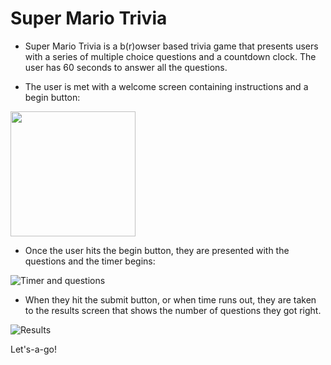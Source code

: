 # Super Mario Trivia
* Super Mario Trivia is a b(r)owser based trivia game that presents users with a series of multiple choice questions and a countdown clock. The user has 60 seconds to answer all the questions.

* The user is met with a welcome screen containing instructions and a begin button:

<img src="https://user-images.githubusercontent.com/25711714/30182634-87e204b6-93e5-11e7-8fbc-2c9919e6f294.png" height="200" />

* Once the user hits the begin button, they are presented with the questions and the timer begins:

![Timer and questions](https://user-images.githubusercontent.com/25711714/30183306-ee51849a-93e7-11e7-9be9-bcd40ed9556f.png)

* When they hit the submit button, or when time runs out, they are taken to the results screen that shows the number of questions they got right.

![Results](https://user-images.githubusercontent.com/25711714/30183237-b1dd9878-93e7-11e7-803b-db5b8e70d090.png)

Let's-a-go!
